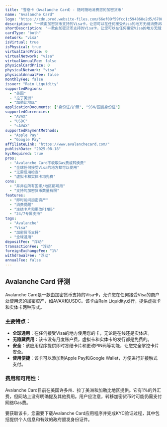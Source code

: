 ```yaml
---
title: "雪崩卡（Avalanche Card）- 随时随地消费您的加密货币"
name: "Avalanche Card"
logo: "https://cdn.prod.website-files.com/66ef09f59fcc1c594868e2d5/6708797d923ea1afb7204ac1_635153472587c97c19234198_Webclip.jpg"
description: "一款由加密货币支持的Visa卡，让您可以在任何接受Visa的地方无缝消费USDC和AVAX。"
shortDescription: "一款由加密货币支持的Visa卡，让您可以在任何接受Visa的地方无缝消费USDC和AVAX。"
cardType: "both"
network: "visa"
isVirtual: true
isPhysical: true
virtualCardPrice: 0
virtualNetwork: "visa"
virtualAnnualFee: false
physicalCardPrice: 0
physicalNetwork: "visa"
physicalAnnualFee: false
monthlyFee: false
issuer: "Rain Liquidity"
supportedRegions:
  - "美国"
  - "拉丁美洲"
  - "加勒比地区"
applicationDocuments: ["身份证/护照", "SSN/国民身份证"]
supportedCurrencies:
  - "AVAX"
  - "USDC"
  - "sAVAX"
supportedPaymentMethods:
  - "Apple Pay"
  - "Google Pay"
affiliateLink: "https://www.avalanchecard.com/"
publishDate: "2025-08-18"
kycRequired: true
pros:
  - "Avalanche Card不收取Gas费或转换费"
  - "全球任何接受Visa的地方都可以使用"
  - "无需信用检查"
  - "虚拟卡和实体卡均免费"
cons:
  - "并非在所有国家/地区都可用"
  - "支持的加密货币数量有限"
features:
  - "即时访问加密资产"
  - "消费提醒"
  - "冻结卡片和更改PIN码"
  - "24/7专属支持"
tags:
  - "Avalanche"
  - "Visa"
  - "加密货币支持"
  - "全球通用"
depositFee: "浮动"
transactionFee: "浮动"
foreignExchangeFee: "1%"
withdrawalFee: "浮动"
annualFee: false
---
```


## Avalanche Card 评测

Avalanche Card是一款由加密货币支持的Visa卡，允许您在任何接受Visa的商户处使用您的加密资产，如AVAX和USDC。该卡由Rain Liquidity发行，提供虚拟卡和实体卡两种形式。

### 主要特点：

*   **全球通用**：在任何接受Visa的地方使用您的卡，无论是在线还是实体店。
*   **无隐藏费用**：该卡没有月度账户费，虚拟卡和实体卡的发行都是免费的。
*   **安全**：该应用程序提供即时冻结卡片和更改PIN码等功能，让您完全掌控卡片安全。
*   **使用便捷**：该卡可以添加到Apple Pay和Google Wallet，方便进行非接触式支付。

### 费用和可用性：

Avalanche Card目前在美国许多州、拉丁美洲和加勒比地区提供。它有1%的外汇费，但网站上没有明确提及其他费用。用户应注意，转移加密货币时可能仍需支付网络Gas费。

要获取该卡，您需要下载Avalanche Card应用程序并完成KYC验证过程，其中包括提供个人信息和有效的政府颁发身份证件。
